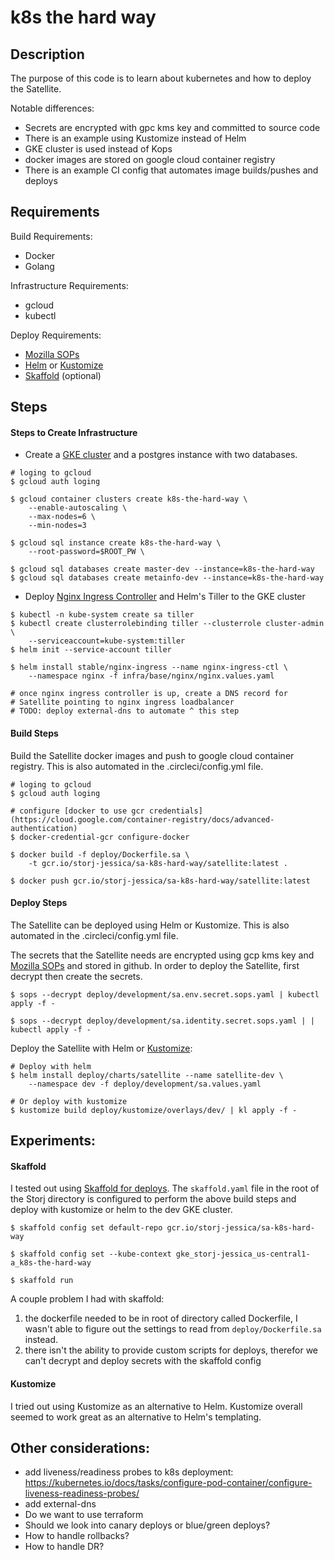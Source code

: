 # k8s the hard way

## Description

The purpose of this code is to learn about kubernetes and how to deploy the Satellite.

Notable differences:
- Secrets are encrypted with gpc kms key and committed to source code
- There is an example using Kustomize instead of Helm
- GKE cluster is used instead of Kops
- docker images are stored on google cloud container registry
- There is an example CI config that automates image builds/pushes and deploys

## Requirements

Build Requirements:
- Docker
- Golang

Infrastructure Requirements:
- gcloud
- kubectl

Deploy Requirements:
- [Mozilla SOPs](https://github.com/mozilla/sops)
- [Helm](https://helm.sh/docs/install/) or [Kustomize](https://kustomize.io/)
- [Skaffold](https://github.com/GoogleContainerTools/skaffold) (optional)

## Steps

#### Steps to Create Infrastructure

<!-- TODO: do we want to use terraform for this steps? -->
- Create a [GKE cluster](https://cloud.google.com/kubernetes-engine/docs/quickstart) and a postgres instance with two databases.

```
# loging to gcloud
$ gcloud auth loging

$ gcloud container clusters create k8s-the-hard-way \
    --enable-autoscaling \
    --max-nodes=6 \
    --min-nodes=3

$ gcloud sql instance create k8s-the-hard-way \
    --root-password=$ROOT_PW \

$ gcloud sql databases create master-dev --instance=k8s-the-hard-way
$ gcloud sql databases create metainfo-dev --instance=k8s-the-hard-way
```

- Deploy [Nginx Ingress Controller](https://github.com/helm/charts/tree/master/stable/nginx-ingress) and Helm's Tiller to the GKE cluster

```
$ kubectl -n kube-system create sa tiller
$ kubectl create clusterrolebinding tiller --clusterrole cluster-admin \
    --serviceaccount=kube-system:tiller
$ helm init --service-account tiller

$ helm install stable/nginx-ingress --name nginx-ingress-ctl \
    --namespace nginx -f infra/base/nginx/nginx.values.yaml

# once nginx ingress controller is up, create a DNS record for 
# Satellite pointing to nginx ingress loadbalancer
# TODO: deploy external-dns to automate ^ this step
```

#### Build Steps

Build the Satellite docker images and push to google cloud container registry. This is also automated in the .circleci/config.yml file.

```
# loging to gcloud
$ gcloud auth loging

# configure [docker to use gcr credentials](https://cloud.google.com/container-registry/docs/advanced-authentication)
$ docker-credential-gcr configure-docker

$ docker build -f deploy/Dockerfile.sa \
    -t gcr.io/storj-jessica/sa-k8s-hard-way/satellite:latest .

$ docker push gcr.io/storj-jessica/sa-k8s-hard-way/satellite:latest
```

#### Deploy Steps

The Satellite can be deployed using Helm or Kustomize. This is also automated in the .circleci/config.yml file.

The secrets that the Satellite needs are encrypted using gcp kms key and [Mozilla SOPs](https://github.com/mozilla/sops#encrypting-using-gcp-kms) and stored in github. In order to deploy the Satellite, first decrypt then create the secrets.

```
$ sops --decrypt deploy/development/sa.env.secret.sops.yaml | kubectl apply -f -

$ sops --decrypt deploy/development/sa.identity.secret.sops.yaml | | kubectl apply -f -
```

Deploy the Satellite with Helm or [Kustomize](https://github.com/kubernetes-sigs/kustomize/blob/master/docs/workflows.md):


```
# Deploy with helm
$ helm install deploy/charts/satellite --name satellite-dev \
    --namespace dev -f deploy/development/sa.values.yaml

# Or deploy with kustomize
$ kustomize build deploy/kustomize/overlays/dev/ | kl apply -f -
```

## Experiments:

#### Skaffold
I tested out using [Skaffold for deploys](https://skaffold.dev/docs/how-tos/deployers/#deploying-with-kustomize). The `skaffold.yaml` file in the root of the Storj directory is configured to perform the above build steps and deploy with kustomize or helm to the dev GKE cluster. 

```
$ skaffold config set default-repo gcr.io/storj-jessica/sa-k8s-hard-way

$ skaffold config set --kube-context gke_storj-jessica_us-central1-a_k8s-the-hard-way

$ skaffold run
```

A couple problem I had with skaffold:
1. the dockerfile needed to be in root of directory called Dockerfile, I wasn't able to figure out the settings to read from `deploy/Dockerfile.sa` instead.
2. there isn't the ability to provide custom scripts for deploys, therefor we can't decrypt and deploy secrets with the skaffold config

#### Kustomize

I tried out using Kustomize as an alternative to Helm. Kustomize overall seemed to work great as an alternative to Helm's templating.

## Other considerations:
- add liveness/readiness probes to k8s deployment:
https://kubernetes.io/docs/tasks/configure-pod-container/configure-liveness-readiness-probes/
- add external-dns
- Do we want to use terraform
- Should we look into canary deploys or blue/green deploys?
- How to handle rollbacks?
- How to handle DR?

